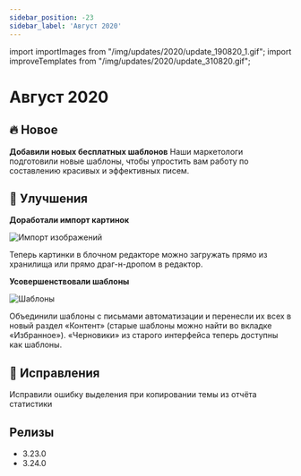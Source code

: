 ```yaml
---
sidebar_position: -23
sidebar_label: 'Август 2020'
---
```


import importImages from "/img/updates/2020/update_190820_1.gif";
import improveTemplates from "/img/updates/2020/update_310820.gif";

# Август 2020

## 🔥 Новое

**Добавили новых бесплатных шаблонов**
Наши маркетологи подготовили новые шаблоны, чтобы упростить вам работу по составлению красивых и эффективных писем.

## 🚀 Улучшения

**Доработали импорт картинок**

<p align="left">
    <img src={importImages} alt="Импорт изображений" />
</p>
Теперь картинки в блочном редакторе можно загружать прямо из хранилища или прямо драг-н-дропом в редактор.

**Усовершенствовали шаблоны**

<p align="left">
    <img src={improveTemplates} alt="Шаблоны" />
</p>
Объединили шаблоны с письмами автоматизации и перенесли их всех в новый раздел «Контент» (старые шаблоны можно найти во вкладке «Избранное»). «Черновики» из старого интерфейса теперь доступны как шаблоны.

## 🐛 Исправления

Исправили ошибку выделения при копировании темы из отчёта статистики

## Релизы

- 3.23.0
- 3.24.0
